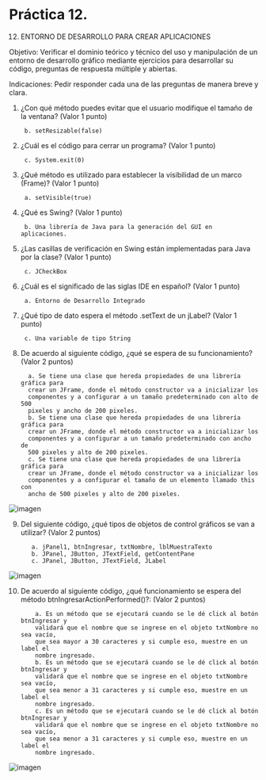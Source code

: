 # Práctica 12.

12. ENTORNO DE DESARROLLO PARA CREAR APLICACIONES

Objetivo: Verificar el dominio teórico y técnico del uso y manipulación de un entorno de
desarrollo gráfico mediante ejercicios para desarrollar su código, preguntas de respuesta
múltiple y abiertas.

Indicaciones: Pedir responder cada una de las preguntas de manera breve y clara.

1. ¿Con qué método puedes evitar que el usuario modifique el tamaño de la
ventana? (Valor 1 punto)

    
        b. setResizable(false)
   
        
2. ¿Cuál es el código para cerrar un programa? (Valor 1 punto)

       
        c. System.exit(0)
        
3. ¿Qué método es utilizado para establecer la visibilidad de un marco (Frame)?
(Valor 1 punto)

        a. setVisible(true)
        
        
4. ¿Qué es Swing? (Valor 1 punto)


        b. Una librería de Java para la generación del GUI en aplicaciones.
          
        
5. ¿Las casillas de verificación en Swing están implementadas para Java por la
clase? (Valor 1 punto)

        c. JCheckBox
        
6. ¿Cuál es el significado de las siglas IDE en español? (Valor 1 punto)
 
        a. Entorno de Desarrollo Integrado
       
        
7. ¿Qué tipo de dato espera el método .setText de un jLabel? (Valor 1 punto)

        
        c. Una variable de tipo String
        
 8. De acuerdo al siguiente código, ¿qué se espera de su funcionamiento? (Valor 2
puntos)

          a. Se tiene una clase que hereda propiedades de una librería gráfica para
          crear un JFrame, donde el método constructor va a inicializar los
          componentes y a configurar a un tamaño predeterminado con alto de 500
          pixeles y ancho de 200 pixeles.
          b. Se tiene una clase que hereda propiedades de una librería gráfica para
          crear un JFrame, donde el método constructor va a inicializar los
          componentes y a configurar a un tamaño predeterminado con ancho de
          500 pixeles y alto de 200 pixeles.
          c. Se tiene una clase que hereda propiedades de una librería gráfica para
          crear un JFrame, donde el método constructor va a inicializar los
          componentes y a configurar el tamaño de un elemento llamado this con
          ancho de 500 pixeles y alto de 200 pixeles.
          
  ![imagen](https://user-images.githubusercontent.com/91554777/187002829-89e0e09a-69c9-43bd-88e4-8429991035e9.png)
  
  9. Del siguiente código, ¿qué tipos de objetos de control gráficos se van a utilizar?
(Valor 2 puntos)

            a. jPanel1, btnIngresar, txtNombre, lblMuestraTexto
            b. JPanel, JButton, JTextField, getContentPane
            c. JPanel, JButton, JTextField, JLabel

![imagen](https://user-images.githubusercontent.com/91554777/187002873-a6bad8fb-3d4d-4e18-961b-aff72359ac43.png)

10. De acuerdo al siguiente código, ¿qué funcionamiento se espera del método
btnIngresarActionPerformed()?: (Valor 2 puntos)

            a. Es un método que se ejecutará cuando se le dé click al botón btnIngresar y
            validará que el nombre que se ingrese en el objeto txtNombre no sea vacío,
            que sea mayor a 30 caracteres y si cumple eso, muestre en un label el
            nombre ingresado.
            b. Es un método que se ejecutará cuando se le dé click al botón btnIngresar y
            validará que el nombre que se ingrese en el objeto txtNombre sea vacío,
            que sea menor a 31 caracteres y si cumple eso, muestre en un label el
            nombre ingresado.
            c. Es un método que se ejecutará cuando se le dé click al botón btnIngresar y
            validará que el nombre que se ingrese en el objeto txtNombre no sea vacío,
            que sea menor a 31 caracteres y si cumple eso, muestre en un label el
            nombre ingresado.

![imagen](https://user-images.githubusercontent.com/91554777/187002936-3701c3d6-a214-4c3d-b449-ce6c03f4107f.png)
